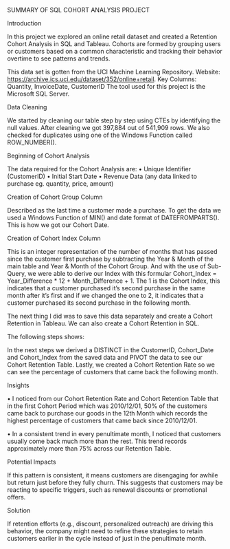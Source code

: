 SUMMARY OF SQL COHORT ANALYSIS PROJECT

Introduction

In this project we explored an online retail dataset and created a Retention Cohort Analysis in SQL and Tableau. 
Cohorts are formed by grouping users or customers based on a common characteristic and tracking their behavior overtime to see patterns and trends.

This data set is gotten from the UCI Machine Learning Repository. 
Website: https://archive.ics.uci.edu/dataset/352/online+retail.
Key Columns: Quantity, InvoiceDate, CustomerID
The tool used for this project is the Microsoft SQL Server.

Data Cleaning

We started by cleaning our table step by step using CTEs by identifying the null values. 
After cleaning we got 397,884 out of 541,909 rows. We also checked for duplicates using one of the Windows Function called ROW_NUMBER().

Beginning of Cohort Analysis

The data required for the Cohort Analysis are:
•	Unique Identifier (CustomerID)
•	Initial Start Date
•	Revenue Data (any data linked to purchase eg. quantity, price, amount)

Creation of Cohort Group Column

Described as the last time a customer made a purchase. 
To get the data we used a Windows Function of MIN() and date format of DATEFROMPARTS(). This is how we got our Cohort Date.

Creation of Cohort Index Column

This is an integer representation of the number of months that has passed since the customer first purchase by subtracting the Year & Month of the main table and Year & Month of the Cohort Group. 
And with the use of Sub-Query, we were able to derive our Index with this formular Cohort_Index = Year_Difference * 12 + Month_Difference + 1. The 1 is the Cohort Index, this indicates that a customer purchased it’s second purchase in the same month after it’s first and if we changed the one to 2, it indicates that a customer purchased its second purchase in the following month.

The next thing I did was to save this data separately and create a Cohort Retention in Tableau. 
We can also create a Cohort Retention in SQL. 

The following steps shows:

In the next steps we derived a DISTINCT in the CustomerID, Cohort_Date and Cohort_Index from the saved data and PIVOT the data to see our Cohort Retention Table.
Lastly, we created a Cohort Retention Rate so we can see the percentage of customers that came back the following month.

Insights

•	I noticed from our Cohort Retention Rate and Cohort Retention Table that in the first Cohort Period which was 2010/12/01, 50% of the customers came back to purchase our goods in the 12th Month which records the highest     percentage of customers that came back since 2010/12/01.

•	In a consistent trend in every penultimate month, I noticed that customers usually come back much more than the rest. This trend records approximately more than 75% across our Retention Table.

Potential Impacts

If this pattern is consistent, it means customers are disengaging for awhile but return just before they fully churn. 
This suggests that customers may be reacting to specific triggers, such as renewal discounts or promotional offers.

Solution

If retention efforts (e.g., discount, personalized outreach) are driving this behavior, the company might need to refine these strategies to retain customers earlier in the cycle instead of just in the penultimate month.










